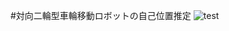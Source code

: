 #対向二輪型車輪移動ロボットの自己位置推定
![test](https://github.com/hamanoakito/mypkg/actions/workflows/test.yml/badge.svg)
